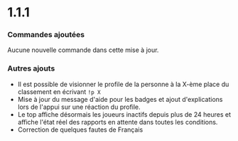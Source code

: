 # 1.1.1

### Commandes ajoutées

Aucune nouvelle commande dans cette mise à jour. 

### Autres ajouts

* Il est possible de visionner le profile de la personne à la X-ème place du classement en écrivant `!p X` 
* Mise à jour du message d'aide pour les badges et ajout d'explications lors de l'appui sur une réaction du profile. 
* Le top affiche désormais les joueurs inactifs depuis plus de 24 heures et affiche l'état réel des rapports en attente dans toutes les conditions. 
* Correction de quelques fautes de Français  


